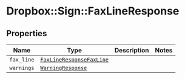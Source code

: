 # Dropbox::Sign::FaxLineResponse



## Properties

| Name | Type | Description | Notes |
| ---- | ---- | ----------- | ----- |
| `fax_line` | [```FaxLineResponseFaxLine```](FaxLineResponseFaxLine.md) |    |  |
| `warnings` | [```WarningResponse```](WarningResponse.md) |    |  |

